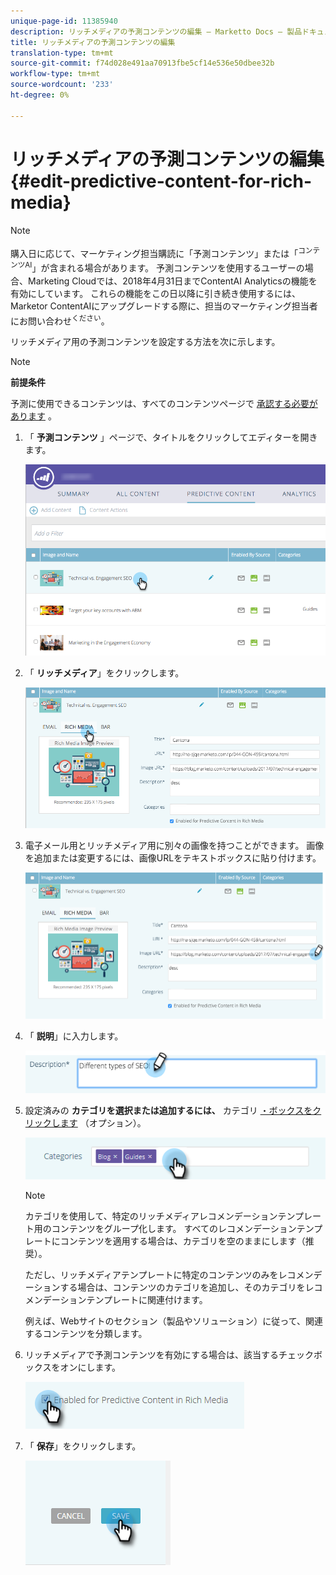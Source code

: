 ```yaml
---
unique-page-id: 11385940
description: リッチメディアの予測コンテンツの編集 — Marketto Docs — 製品ドキュメント
title: リッチメディアの予測コンテンツの編集
translation-type: tm+mt
source-git-commit: f74d028e491aa70913fbe5cf14e536e50dbee32b
workflow-type: tm+mt
source-wordcount: '233'
ht-degree: 0%

---
```



# リッチメディアの予測コンテンツの編集 {#edit-predictive-content-for-rich-media}

>[!NOTE]
>
>購入日に応じて、マーケティング担当購読に「予測コンテンツ」または「<sup>コンテンツAI</sup>」が含まれる場合があります。 予測コンテンツを使用するユーザーの場合、Marketing Cloudでは、2018年4月31日までContentAI<sup></sup> Analyticsの機能を有効にしています。 これらの機能をこの日以降に引き続き使用するには、Marketor ContentAIにアップグレードする際に、担当のマーケティング担当者にお問い合わせ<sup>ください</sup>。

リッチメディア用の予測コンテンツを設定する方法を次に示します。

>[!NOTE]
>
>**前提条件**
>
>予測に使用できるコンテンツは、すべてのコンテンツページで [承認する必要があります](/help/marketo/product-docs/predictive-content/working-with-all-content/approve-a-title-for-predictive-content.md) 。

1. 「 **予測コンテンツ** 」ページで、タイトルをクリックしてエディターを開きます。

   ![](assets/image2017-10-3-9-3a40-3a38.png)

1. 「 **リッチメディア**」をクリックします。

   ![](assets/image2017-10-3-9-3a41-3a33.png)

1. 電子メール用とリッチメディア用に別々の画像を持つことができます。 画像を追加または変更するには、画像URLをテキストボックスに貼り付けます。

   ![](assets/image2017-10-3-9-3a42-3a20.png)

1. 「 **説明**」に入力します。

   ![](assets/image2017-10-3-9-3a43-3a43.png)

1. 設定済みの **カテゴリを選択または追加するには、** カテゴリ [・ボックスをクリックします](/help/marketo/product-docs/predictive-content/getting-started/set-up-categories.md) （オプション）。

   ![](assets/image2017-10-3-9-3a55-3a57.png)

   >[!NOTE]
   >
   >カテゴリを使用して、特定のリッチメディアレコメンデーションテンプレート用のコンテンツをグループ化します。 すべてのレコメンデーションテンプレートにコンテンツを適用する場合は、カテゴリを空のままにします（推奨）。
   >
   >ただし、リッチメディアテンプレートに特定のコンテンツのみをレコメンデーションする場合は、コンテンツのカテゴリを追加し、そのカテゴリをレコメンデーションテンプレートに関連付けます。
   >
   >例えば、Webサイトのセクション（製品やソリューション）に従って、関連するコンテンツを分類します。

1. リッチメディアで予測コンテンツを有効にする場合は、該当するチェックボックスをオンにします。

   ![](assets/six-1.png)

1. 「 **保存**」をクリックします。

   ![](assets/save.png)
